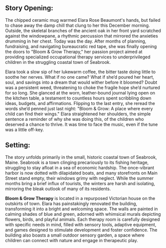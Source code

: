 ## Story Opening:

The chipped ceramic mug warmed Elara Rose Beaumont's hands, but failed to chase away the damp chill that clung to her this December morning. Outside, the skeletal branches of the ancient oak in her front yard scratched against the windowpane, a rhythmic percussion that mirrored the anxieties drumming in her chest. Today was the day. After months of planning, fundraising, and navigating bureaucratic red tape, she was finally opening the doors to "Bloom & Grow Therapy," her passion project aimed at providing specialized occupational therapy services to underprivileged children in the struggling coastal town of Seabrook. 

Elara took a slow sip of her lukewarm coffee, the bitter taste doing little to soothe her nerves. What if no one came? What if she’d poured her heart, soul, and savings into a dream that would wither before it bloomed? Doubt was a persistent weed, threatening to choke the fragile hope she’d nurtured for so long. She glanced at the worn, leather-bound journal lying open on the kitchen table, a testament to countless hours spent scribbling down ideas, budgets, and affirmations. Flipping to the last entry, she reread the words she’d penned just last night: "Bloom & Grow: A place where every child can find their wings." Elara straightened her shoulders, the simple sentence a reminder of why she was doing this, of the children who deserved a chance to thrive. It was time to face the music, even if the tune was a little off-key.

## Setting:

The story unfolds primarily in the small, historic coastal town of Seabrook, Maine. Seabrook is a town clinging precariously to its fishing heritage, struggling to stay afloat in a sea of economic hardship. The once-vibrant harbor is now dotted with dilapidated boats, and many storefronts on Main Street stand empty, their windows grimy with neglect. While the summer months bring a brief influx of tourists, the winters are harsh and isolating, mirroring the bleak outlook of many of its residents.

**Bloom & Grow Therapy** is located in a repurposed Victorian house on the outskirts of town. Elara has painstakingly renovated the building, transforming it into a bright and welcoming space. The walls are painted in calming shades of blue and green, adorned with whimsical murals depicting flowers, birds, and playful animals. Each therapy room is carefully designed with specific needs in mind, filled with sensory tools, adaptive equipment, and games designed to stimulate development and foster confidence. The building also boasts a small outdoor sensory garden, a space where children can connect with nature and engage in therapeutic play.

